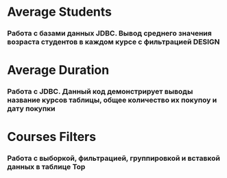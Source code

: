# Average Students
### Работа с базами данных JDBC. Вывод среднего значения возраста студентов в каждом курсе с фильтрацией DESIGN
# Average Duration
### Работа с JDBC. Данный код демонстрирует выводы название курсов таблицы, общее количество их покупоу и дату покупки
# Courses Filters
### Работа с выборкой, фильтрацией, группировкой и вставкой данных в таблице Top
